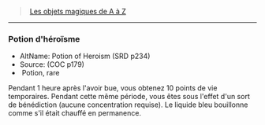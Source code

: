﻿---
!MagicItem
Type: Potion
Rarity: rare
Id: magicitems_az_hd.md#potion-dhéroïsme
ParentLink: magicitems_az_hd.md#les-objets-magiques-de-a-à-z
Name: Potion d'héroïsme
ParentName: Les objets magiques de A à Z
NameLevel: 3
AltName: Potion of Heroism (SRD p234)
Source: (COC p179)
Attributes:
  Name: Potion d'héroïsme
  Markdown: >+
    ### <!--Name-->Potion d'héroïsme<!--/Name-->


    - AltName: <!--AltName-->Potion of Heroism (SRD p234)<!--/AltName-->

    - Source: <!--Source-->(COC p179)<!--/Source-->

    -  <!--Type-->Potion<!--/Type-->, <!--Rarity-->rare<!--/Rarity-->


    Pendant 1 heure après l'avoir bue, vous obtenez 10 points de vie temporaires. Pendant cette même période, vous êtes sous l'effet d'un sort de bénédiction (aucune concentration requise). Le liquide bleu bouillonne comme s'il était chauffé en permanence.

  AltName: Potion of Heroism (SRD p234)
  Source: (COC p179)
  Type: Potion
  Rarity: rare
AttributesDictionary: >+
  Name: Potion d'héroïsme

  Markdown: >+

    ### <!--Name-->Potion d'héroïsme<!--/Name-->





    - AltName: <!--AltName-->Potion of Heroism (SRD p234)<!--/AltName-->



    - Source: <!--Source-->(COC p179)<!--/Source-->



    -  <!--Type-->Potion<!--/Type-->, <!--Rarity-->rare<!--/Rarity-->





    Pendant 1 heure après l'avoir bue, vous obtenez 10 points de vie temporaires. Pendant cette même période, vous êtes sous l'effet d'un sort de bénédiction (aucune concentration requise). Le liquide bleu bouillonne comme s'il était chauffé en permanence.



  AltName: Potion of Heroism (SRD p234)

  Source: (COC p179)

  Type: Potion

  Rarity: rare

---
> [Les objets magiques de A à Z](hd_magicitems_az_les_objets_magiques_de_a_a_z.md)

---

### Potion d'héroïsme

- AltName: Potion of Heroism (SRD p234)
- Source: (COC p179)
-  Potion, rare

Pendant 1 heure après l'avoir bue, vous obtenez 10 points de vie temporaires. Pendant cette même période, vous êtes sous l'effet d'un sort de bénédiction (aucune concentration requise). Le liquide bleu bouillonne comme s'il était chauffé en permanence.


